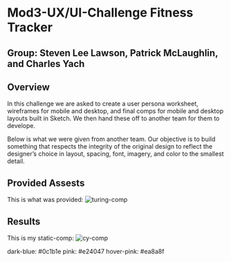 # Mod3-UX/UI-Challenge Fitness Tracker

## Group: Steven Lee Lawson, Patrick McLaughlin, and Charles Yach

## Overview
In this challenge we are asked to create a user persona worksheet, wireframes for mobile and desktop, and final comps for mobile and desktop layouts built in Sketch. We then hand these off to another team for them to develope.

Below is what we were given from another team. Our objective is to build something that respects the integrity of the original design to reflect the designer’s choice in layout, spacing, font, imagery, and color to the smallest detail.

## Provided Assests

This is what was provided:
![turing-comp](img/static-comp-challenge-3.jpg)

## Results
This is my static-comp:
![cy-comp](img/cy-comp-challenge-3.png)

dark-blue: #0c1b1e
pink: #e24047
hover-pink: #ea8a8f
